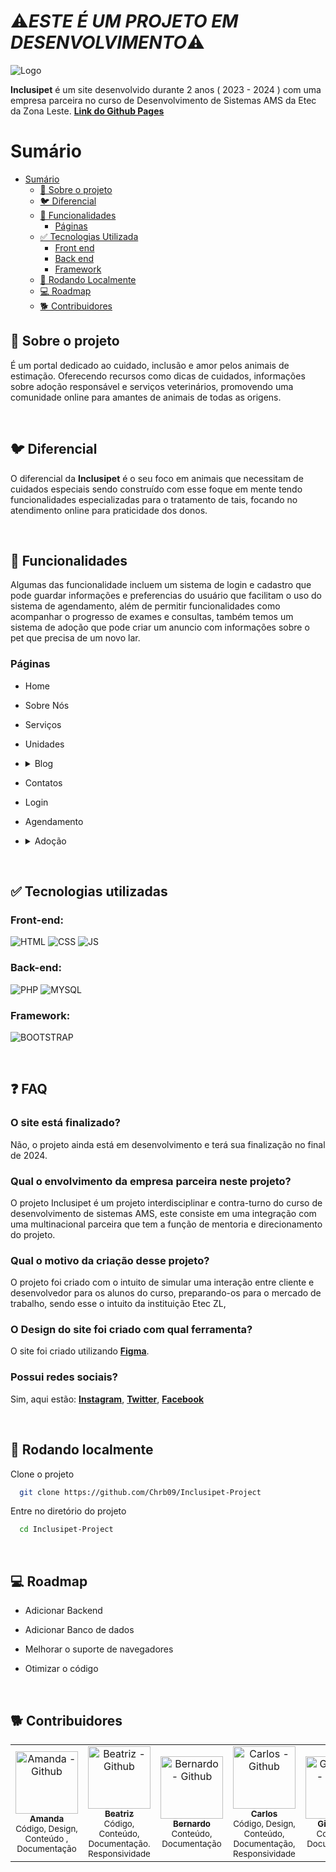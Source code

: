 # ⚠️*ESTE É UM PROJETO EM DESENVOLVIMENTO*⚠️

![Logo](https://raw.githubusercontent.com/Chrb09/Inclusipet-Project/master/img/Logo/InclusipetREADME.png)

**Inclusipet** é um site desenvolvido durante 2 anos ( 2023 - 2024 ) com uma empresa parceira no curso de Desenvolvimento de Sistemas AMS da Etec da Zona Leste. [**Link do Github Pages**](https://chrb09.github.io/Inclusipet-Project/)

# Sumário

- [Sumário](#sumário)
  - [🤔 Sobre o projeto](#-sobre-o-projeto)
  - [🐦 Diferencial](#-diferencial)
  - [📖 Funcionalidades](#-funcionalidades)
    - [Páginas](#páginas)
  - [✅ Tecnologias Utilizada](#-tecnologias-utilizadas)
    - [Front end](#front-end-)
    - [Back end](#back-end-)
    - [Framework ](#framework)
  - [📁 Rodando Localmente](#-rodando-localmente)
  - [💻 Roadmap](#-roadmap)
  - [🐕 Contribuidores](#-contribuidores)

## 🤔 Sobre o projeto

É um portal dedicado ao cuidado, inclusão e amor pelos animais de estimação. Oferecendo recursos como dicas de cuidados, informações sobre adoção responsável e serviços veterinários, promovendo uma comunidade online para amantes de animais de todas as origens.

<br>

## 🐦 Diferencial

O diferencial da **Inclusipet** é o seu foco em animais que necessitam de cuidados especiais sendo construído com esse foque em mente tendo funcionalidades especializadas para o tratamento de tais, focando no atendimento online para praticidade dos donos.

<br>

## 📖 Funcionalidades

Algumas das funcionalidade incluem um sistema de login e cadastro que pode guardar informações e preferencias do usuário que facilitam o uso do sistema de agendamento, além de permitir funcionalidades como acompanhar o progresso de exames e consultas, também temos um sistema de adoção que pode criar um anuncio com informações sobre o pet que precisa de um novo lar.

### Páginas

- Home
- Sobre Nós
- Serviços
- Unidades

- <details>
    <summary> Blog </summary>

  - Post1
  - Post2
  - Post3
  - Post4
  - Post5

  </details>

- Contatos
- Login
- Agendamento

- <details>
    <summary> Adoção </summary>

  - Animal1
  - Animal2
  - Animal3
  - Animal4
  - Animal5
  - Animal6
  - Animal7
  - Animal8
  - Animal9

  </details>

<br>

## ✅ Tecnologias utilizadas

### Front-end: <br>

![HTML](https://img.shields.io/badge/HTML-574DBD?style=for-the-badge&logo=html5&logoColor=white)
![CSS](https://img.shields.io/badge/CSS-574DBD?&style=for-the-badge&logo=css3&logoColor=white)
![JS](https://img.shields.io/badge/JavaScript-574DBD?style=for-the-badge&logo=javascript&logoColor=white)

### Back-end: <br>

![PHP](https://img.shields.io/badge/PHP-574DBD?style=for-the-badge&logo=php&logoColor=white)
![MYSQL](https://img.shields.io/badge/MySQL-574DBD?style=for-the-badge&logo=mysql&logoColor=white)

### Framework:

![BOOTSTRAP](https://img.shields.io/badge/Bootstrap-574DBD?style=for-the-badge&logo=bootstrap&logoColor=white)

<br>

## ❓ FAQ

### **O site está finalizado?**

Não, o projeto ainda está em desenvolvimento e terá sua finalização no final de 2024.

### **Qual o envolvimento da empresa parceira neste projeto?**

O projeto Inclusipet é um projeto interdisciplinar e contra-turno do curso de desenvolvimento de sistemas AMS, este consiste em uma integração com uma multinacional parceira que tem a função de mentoria e direcionamento do projeto.

### **Qual o motivo da criação desse projeto?**

O projeto foi criado com o intuito de simular uma interação entre cliente e desenvolvedor para os alunos do curso, preparando-os para o mercado de trabalho, sendo esse o intuito da instituição Etec ZL,

### **O Design do site foi criado com qual ferramenta?**

O site foi criado utilizando [ **Figma**](https://www.figma.com/file/L4PJEj1teaiU0Gs0vkBkwf/Figma-Inclusipet-Oficial?type=design&node-id=0-1&mode=design&t=fGISzfXShJrtB8nw-0).

### **Possui redes sociais?**

Sim, aqui estão:
[**Instagram**](https://www.instagram.com/inclusipet/),
[**Twitter**](https://twitter.com/InclusiPet23?t=sUSZebJOD0wUFlcThrDaJw&s=09),
[**Facebook**](https://www.facebook.com/profile.php?id=61553182305622&mibextid=ZbWKwL)

<br>

## 📁 Rodando localmente

Clone o projeto

```bash
  git clone https://github.com/Chrb09/Inclusipet-Project
```

Entre no diretório do projeto

```bash
  cd Inclusipet-Project
```

<br>

## 💻 Roadmap

- Adicionar Backend

- Adicionar Banco de dados

- Melhorar o suporte de navegadores

- Otimizar o código

<br>

## 🐕 Contribuidores

<div align=center>
  <table>
    <tr>
      <td align="center">
        <a href="https://github.com/Amanda093">
          <img src="https://avatars.githubusercontent.com/u/138123400?v=4" width="100px;" alt="Amanda - Github"/><br>
          <sub>
            <b>Amanda</b>
          </sub> <br>
        </a>
        <sub>
          Código, Design, Conteúdo , Documentação
        </sub>
      </td>
      <td align="center">
        <a href="https://github.com/Beatriz02020">
          <img src="https://avatars.githubusercontent.com/u/133404301?v=4" width="100px;" alt="Beatriz - Github"/><br>
          <sub>
            <b>Beatriz</b>
          </sub> <br>
        </a>
        <sub>
            Código, Conteúdo, Documentação. Responsividade
          </sub>
      </td>
      </td>
      <td align="center">
        <a href="https://github.com/BernardoVxexra">
          <img src="https://avatars.githubusercontent.com/u/142687809?v=4" width="100px;" alt="Bernardo - Github"/><br>
          <sub>
            <b>Bernardo</b>
          </sub> <br> 
        </a>
        <sub>
            Conteúdo, Documentação
        </sub>
      </td>
      <td align="center">
        <a href="https://github.com/Chrb09">
          <img src="https://avatars.githubusercontent.com/u/132484542?v=4" width="100px;" alt="Carlos - Github"/><br>
          <sub>
              <b>Carlos</b>
            </sub> <br>
        </a>
        <sub>
            Código, Design, Conteúdo, Documentação, Responsividade
          </sub>
      </td>
      </td>
      <td align="center">
        <a href="https://github.com/GiovannaAdantas">
          <img src="https://avatars.githubusercontent.com/u/133404091?v=4" width="100px;" alt="Giovanna - Github"/><br>
          <sub>
            <b>Giovanna</b>
          </sub> <br>
        </a>
        <sub>
            Conteúdo, Documentação
          </sub>
      </td>
    </tr>
  </table>
<div>
